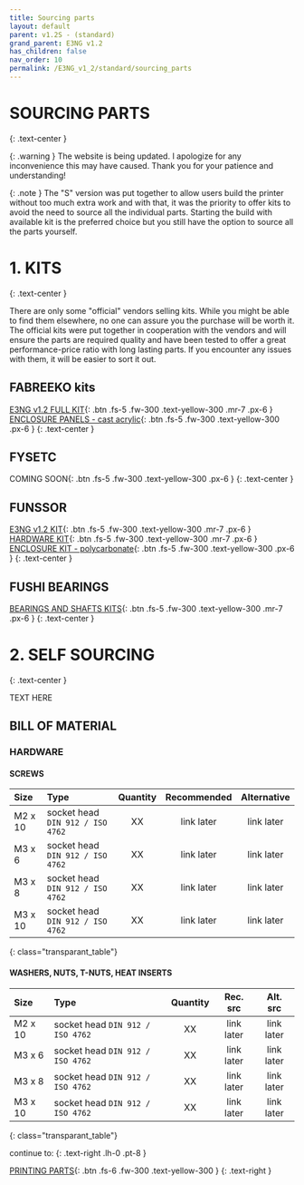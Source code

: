 ```yaml
---
title: Sourcing parts
layout: default
parent: v1.2S - (standard)
grand_parent: E3NG v1.2
has_children: false
nav_order: 10
permalink: /E3NG_v1_2/standard/sourcing_parts
---
```

# SOURCING PARTS
{: .text-center }

{: .warning }
The website is being updated. I apologize for any inconvenience this may have caused. Thank you for your patience and understanding!

{: .note }
The "S" version was put together to allow users build the printer without too much extra work and with that, it was the priority to offer kits to avoid the need to source all the individual parts. Starting the build with available kit is the preferred choice but you still have the option to source all the parts yourself.

# 1. KITS
{: .text-center }

There are only some "official" vendors selling kits. While you might be able to find them elsewhere, no one can assure you the purchase will be worth it. The official kits were put together in cooperation with the vendors and will ensure the parts are required quality and have been tested to offer a great performance-price ratio with long lasting parts. If you encounter any issues with them, it will be easier to sort it out.

## FABREEKO kits

[E3NG v1.2 FULL KIT]{: .btn .fs-5 .fw-300 .text-yellow-300 .mr-7 .px-6 }
[ENCLOSURE PANELS - cast acrylic]{: .btn .fs-5 .fw-300 .text-yellow-300 .px-6 }
{: .text-center }

## FYSETC

COMING SOON{: .btn .fs-5 .fw-300 .text-yellow-300 .px-6 }
{: .text-center }

## FUNSSOR

[E3NG v1.2 KIT]{: .btn .fs-5 .fw-300 .text-yellow-300 .mr-7 .px-6 }
[HARDWARE KIT]{: .btn .fs-5 .fw-300 .text-yellow-300 .mr-7 .px-6 }
[ENCLOSURE KIT - polycarbonate]{: .btn .fs-5 .fw-300 .text-yellow-300 .px-6 }
{: .text-center }

## FUSHI BEARINGS

[BEARINGS AND SHAFTS KITS]{: .btn .fs-5 .fw-300 .text-yellow-300 .mr-7 .px-6 }
{: .text-center }

# 2. SELF SOURCING
{: .text-center }

TEXT HERE

## BILL OF MATERIAL

### HARDWARE
#### SCREWS

| Size    | Type                                   |  Quantity |  Recommended  |   Alternative   |
|:--------|:---------------------------------------|:---------:|:------------:|:--------------:|
| M2 x 10 | socket head `DIN 912 / ISO 4762` |    XX     |  link later  |   link later   |
| M3 x 6  | socket head `DIN 912 / ISO 4762` |    XX     |  link later  |   link later   |
| M3 x 8  | socket head `DIN 912 / ISO 4762` |    XX     |  link later  |   link later   |
| M3 x 10 | socket head `DIN 912 / ISO 4762` |    XX     |  link later  |   link later   |
{: class="transparant_table"}

#### WASHERS, NUTS, T-NUTS, HEAT INSERTS

| Size    | Type                                   |  Quantity |  Rec. src  |   Alt. src   |
|:--------|:---------------------------------------|:---------:|:------------:|:--------------:|
| M2 x 10 | socket head `DIN 912 / ISO 4762` |    XX     |  link later  |   link later   |
| M3 x 6  | socket head `DIN 912 / ISO 4762` |    XX     |  link later  |   link later   |
| M3 x 8  | socket head `DIN 912 / ISO 4762` |    XX     |  link later  |   link later   |
| M3 x 10 | socket head `DIN 912 / ISO 4762` |    XX     |  link later  |   link later   |
{: class="transparant_table"}

continue to:
{: .text-right .lh-0 .pt-8 }

[PRINTING PARTS]{: .btn .fs-6 .fw-300 .text-yellow-300 }
{: .text-right }

[PRINTING PARTS]: https://rh3d.xyz/E3NG_v1_2/standard/printing_parts
[E3NG v1.2 FULL KIT]: https://www.fabreeko.com/products/ender-3-ng-core-xy-conversion-kit-by-honeybadger
[ENCLOSURE PANELS - cast acrylic]: https://www.fabreeko.com/products/cast-acrylic-panel-set-for-ender-3-ng
[E3NG v1.2 KIT]: https://s.click.aliexpress.com/e/_ooF6WBw
[HARDWARE KIT]: https://s.click.aliexpress.com/e/_omNZg0k
[ENCLOSURE KIT - polycarbonate]: https://s.click.aliexpress.com/e/_oD5DAoU
[BEARINGS AND SHAFTS KITS]: https://s.click.aliexpress.com/e/_oCrZCk4
